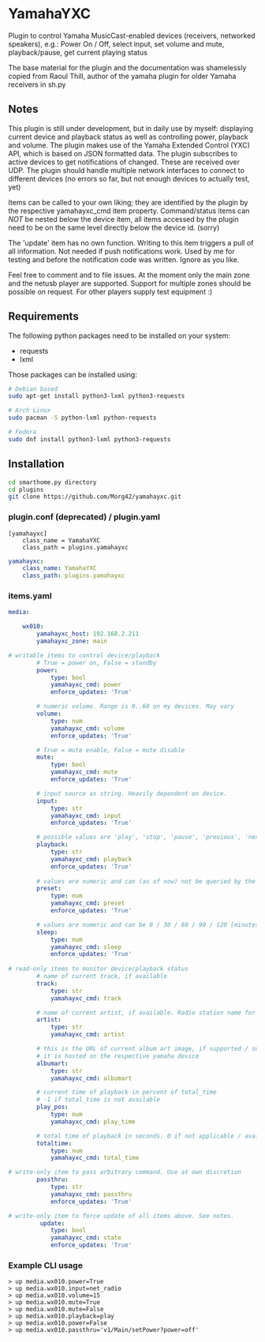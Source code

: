 # YamahaYXC

Plugin to control Yamaha MusicCast-enabled devices (receivers, networked speakers), e.g.: Power On / Off, select input, set volume and mute, playback/pause, get current playing status

The base material for the plugin and the documentation was shamelessly copied from Raoul Thill, author of the yamaha plugin for older Yamaha receivers in sh.py


## Notes
This plugin is still under development, but in daily use by myself: displaying current device and playback status as well as controlling power, playback and volume.
The plugin makes use of the Yamaha Extended Control (YXC) API, which is based on JSON formatted data.
The plugin subscribes to active devices to get notifications of changed. These are received over UDP. The plugin should handle multiple network interfaces to connect to different devices (no errors so far, but not enough devices to actually test, yet) 

Items can be called to your own liking; they are identified by the plugin by the respective yamahayxc_cmd item property. Command/status items can _NOT_ be nested below the device item, all items accessed by the plugin need to be on the same level directly below the device id. (sorry)

The 'update' item has no own function. Writing to this item triggers a pull of all information. Not needed if push notifications work. Used by me for testing and before the notification code was written. Ignore as you like.

Feel free to comment and to file issues.
At the moment only the main zone and the netusb player are supported. Support for multiple zones should be possible on request. For other players supply test equipment :)


## Requirements

The following python packages need to be installed on your system:

- requests
- lxml

Those packages can be installed using:

```bash
# Debian based
sudo apt-get install python3-lxml python3-requests

# Arch Linux
sudo pacman -S python-lxml python-requests

# Fedora
sudo dnf install python3-lxml python3-requests
```

## Installation

```bash
cd smarthome.py directory
cd plugins
git clone https://github.com/Morg42/yamahayxc.git
```

### plugin.conf (deprecated) / plugin.yaml
```
[yamahayxc]
    class_name = YamahaYXC
    class_path = plugins.yamahayxc
```

```yaml
yamahayxc:
    class_name: YamahaYXC
    class_path: plugins.yamahayxc
```

### items.yaml

```yaml
media:

    wx010:
        yamahayxc_host: 192.168.2.211
        yamahayxc_zone: main

# writable items to control device/playback
        # True = power on, False = standby
        power:
            type: bool
            yamahayxc_cmd: power
            enforce_updates: 'True'

        # numeric volume. Range is 0..60 on my devices. May vary
        volume:
            type: num
            yamahayxc_cmd: volume
            enforce_updates: 'True'

        # True = mute enable, False = mute disable
        mute:
            type: bool
            yamahayxc_cmd: mute
            enforce_updates: 'True'

        # input source as string. Heavily dependent on device.
        input:
            type: str
            yamahayxc_cmd: input
            enforce_updates: 'True'

        # possible values are 'play', 'stop', 'pause', 'previous', 'next'...
        playback:
            type: str
            yamahayxc_cmd: playback
            enforce_updates: 'True'
            
        # values are numeric and can (as of now) not be queried by the plugin
        preset:
            type: num
            yamahayxc_cmd: preset
            enforce_updates: 'True'

        # values are numeric and can be 0 / 30 / 60 / 90 / 120 [minutes]
        sleep:
            type: num
            yamahayxc_cmd: sleep
            enforce_updates: 'True'
            
# read-only items to monitor device/playback status
        # name of current track, if available
        track:
            type: str
            yamahayxc_cmd: track

        # name of current artist, if available. Radio station name for net_radio
        artist:
            type: str
            yamahayxc_cmd: artist

        # this is the URL of current album art image, if supported / supplied
        # it is hosted on the respective yamaha device
        albumart:
            type: str
            yamahayxc_cmd: albumart

        # current time of playback in percent of total_time
        # -1 if total_time is not available
        play_pos:
            type: num
            yamahayxc_cmd: play_time

        # total time of playback in seconds. 0 if not applicable / available
        totaltime:
            type: num
            yamahayxc_cmd: total_time

# write-only item to pass arbitrary command. Use at own discretion
        passthru:
            type: str
            yamahayxc_cmd: passthru
            enforce_updates: 'True'

# write-only item to force update of all items above. See notes.
         update:
            type: bool
            yamahayxc_cmd: state
            enforce_updates: 'True'

```

### Example CLI usage

```
> up media.wx010.power=True
> up media.wx010.input=net_radio
> up media.wx010.volume=15
> up media.wx010.mute=True
> up media.wx010.mute=False
> up media.wx010.playback=play
> up media.wx010.power=False
> up media.wx010.passthru='v1/Main/setPower?power=off'
```
